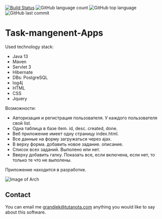 [![Build Status](https://app.travis-ci.com/Halsyon/Task-mangenent-Apps.svg?branch=main)](https://app.travis-ci.com/Halsyon/Task-mangenent-Apps)
![GitHub language count](https://img.shields.io/github/languages/count/Halsyon/Task-mangenent-Apps?logo=github)
![GitHub top language](https://img.shields.io/github/languages/top/Halsyon/Task-mangenent-Apps?logo=java&logoColor=red)
![GitHub last commit](https://img.shields.io/github/last-commit/Halsyon/Task-mangenent-Apps?logo=github)

# Task-mangenent-Apps
    
Used technology stack:

- Java 13
- Maven
- Servlet 3
- Hibernate
- DBs: PostgreSQL
- log4j
- HTML
- CSS
- Jquery

Возможности:
 * Авторизация и регистрация пользователя. У каждого пользователя свой list.
 * Одна таблица в базе item. id, desc. created, done. 
 * Веб приложение имеет одну страницу index.html.
 * Все данные на форму загружаться через ajax.
 * В верху форма. добавить новое задание. описание.
 * Список всех заданий. Выполено или нет.
 * Вверху добавить галку. Показать все, если включена, если нет, то только те что не выполены.
 
 Приложение находится в разработке.

![Image of Arch](https://github.com/Halsyon/Task-mangenent-Apps/blob/main/image/Screenshot_3.jpg)

## Contact
You can email me grandjek@tutanota.com anything you would like to say about this software.
